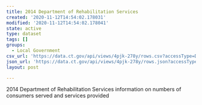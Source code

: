 ```yaml
---
title: 2014 Department of Rehabilitation Services
created: '2020-11-12T14:54:02.178031'
modified: '2020-11-12T14:54:02.178041'
state: active
type: dataset
tags: []
groups:
  - Local Government
csv_url: 'https://data.ct.gov/api/views/4pjk-278y/rows.csv?accessType=DOWNLOAD'
json_url: 'https://data.ct.gov/api/views/4pjk-278y/rows.json?accessType=DOWNLOAD'
layout: post

---
```

2014 Department of Rehabilitation Services information on numbers of consumers served and services provided

